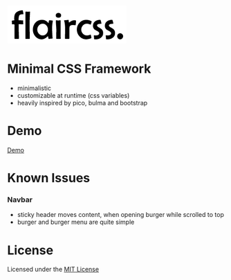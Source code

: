 ![alt text](flair-logo.png)

# Minimal CSS Framework

-   minimalistic
-   customizable at runtime (css variables)
-   heavily inspired by pico, bulma and bootstrap

# Demo

[Demo](test.html)

# Known Issues

### Navbar

-   sticky header moves content, when opening burger while scrolled to top
-   burger and burger menu are quite simple

# License

Licensed under the [MIT License](LICENSE)
